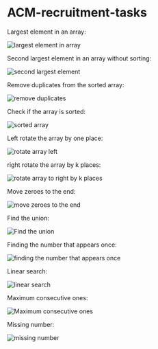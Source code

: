 # ACM-recruitment-tasks
Largest element in an array:

![largest element in array](https://github.com/user-attachments/assets/35e59509-e060-4d57-8267-96147e69a607)

 Second largest element in an array without sorting:
 
![second largest element](https://github.com/user-attachments/assets/9d3458ef-1478-4b5b-af9f-251a55d3596d)

Remove duplicates from the sorted array:

![remove duplicates](https://github.com/user-attachments/assets/80c5c9d1-4af4-4a52-ac31-6cdbb1b7212d)

Check if the array is sorted:

![sorted array](https://github.com/user-attachments/assets/3d65afb5-a40c-4e39-b9a7-0a392af96fc3)

Left rotate the array by one place:

![rotate array left](https://github.com/user-attachments/assets/f86b4f06-624c-4308-89e8-f5d8559c53e9)

right rotate the array by k places:

![rotate array to right by k places](https://github.com/user-attachments/assets/ee61e345-a0f0-4919-b5ce-baad63d8a7e0)

Move zeroes to the end:

![move zeroes to the end](https://github.com/user-attachments/assets/cdc9236b-a0f1-4ec7-80ea-741945915994)

Find the union:

![Find the union](https://github.com/user-attachments/assets/70508b42-d2af-4433-b2cd-55e2ae07a5d0)

Finding the number that appears once:

![finding the number that appears once](https://github.com/user-attachments/assets/8d76b9bf-fb84-46d6-adb6-e76276c9aebd)

Linear search:

![linear search](https://github.com/user-attachments/assets/c682303a-a40f-446b-9b18-2870f6dc5e33)

Maximum consecutive ones:

![Maximum consecutive ones](https://github.com/user-attachments/assets/17404de1-5be9-4da4-8267-50e0426a0f80)

Missing number:

![missing number](https://github.com/user-attachments/assets/7ce055a2-1b39-4641-945d-e89ce7913afe)







